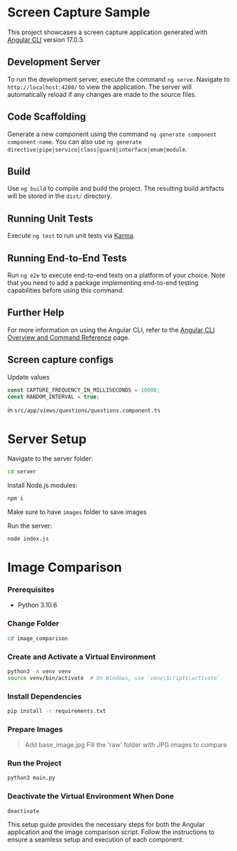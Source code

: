 # Screen Capture Sample

This project showcases a screen capture application generated with [Angular CLI](https://github.com/angular/angular-cli) version 17.0.3.

## Development Server

To run the development server, execute the command `ng serve`. Navigate to `http://localhost:4200/` to view the application. The server will automatically reload if any changes are made to the source files.

## Code Scaffolding

Generate a new component using the command `ng generate component component-name`. You can also use `ng generate directive|pipe|service|class|guard|interface|enum|module`.

## Build

Use `ng build` to compile and build the project. The resulting build artifacts will be stored in the `dist/` directory.

## Running Unit Tests

Execute `ng test` to run unit tests via [Karma](https://karma-runner.github.io).

## Running End-to-End Tests

Run `ng e2e` to execute end-to-end tests on a platform of your choice. Note that you need to add a package implementing end-to-end testing capabilities before using this command.

## Further Help

For more information on using the Angular CLI, refer to the [Angular CLI Overview and Command Reference](https://angular.io/cli) page.
## Screen capture configs
Update values 
```ts
const CAPTURE_FREQUENCY_IN_MILLISECONDS = 10000;
const RANDOM_INTERVAL = true;
```
in 
`src/app/views/questions/questions.component.ts` 
# Server Setup

Navigate to the server folder:

```sh
cd server
```

Install Node.js modules:

```sh
npm i
```
Make sure to have `images` folder to save images

Run the server:

```sh
node index.js
```

# Image Comparison

### Prerequisites

- Python 3.10.6

### Change Folder

```sh
cd image_comparison
```

### Create and Activate a Virtual Environment

```sh
python3 -m venv venv
source venv/bin/activate  # On Windows, use `venv\Scripts\activate`
```

### Install Dependencies

```sh
pip install -r requirements.txt
```

### Prepare Images
> Add base_image.jpg
> Fill the 'raw' folder with JPG images to compare

### Run the Project

```sh
python3 main.py
```

### Deactivate the Virtual Environment When Done

```sh
deactivate
```

This setup guide provides the necessary steps for both the Angular application and the image comparison script. Follow the instructions to ensure a seamless setup and execution of each component.
